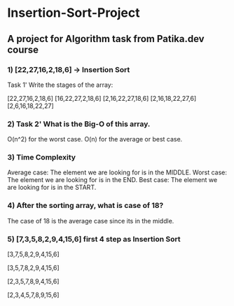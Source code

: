 # Insertion-Sort-Project
## A project for Algorithm task from Patika.dev course
### 1) [22,27,16,2,18,6] -> Insertion Sort
Task 1' Write the stages of the array:

[22,27,16,2,18,6]
[16,22,27,2,18,6]
[2,16,22,27,18,6]
[2,16,18,22,27,6]
[2,6,16,18,22,27]

### 2) Task 2' What is the Big-O of this array.
O(n^2) for the worst case. 
O(n) for the average or best case.

### 3) Time Complexity
Average case: The element we are looking for is in the MIDDLE.
Worst case: The element we are looking for is in the END.
Best case: The element we are looking for is in the START.
### 4) After the sorting array, what is case of 18?

The case of 18 is the average case since its in the middle.

### 5) [7,3,5,8,2,9,4,15,6] first 4 step as Insertion Sort

[3,7,5,8,2,9,4,15,6]

[3,5,7,8,2,9,4,15,6]

[2,3,5,7,8,9,4,15,6]

[2,3,4,5,7,8,9,15,6]

